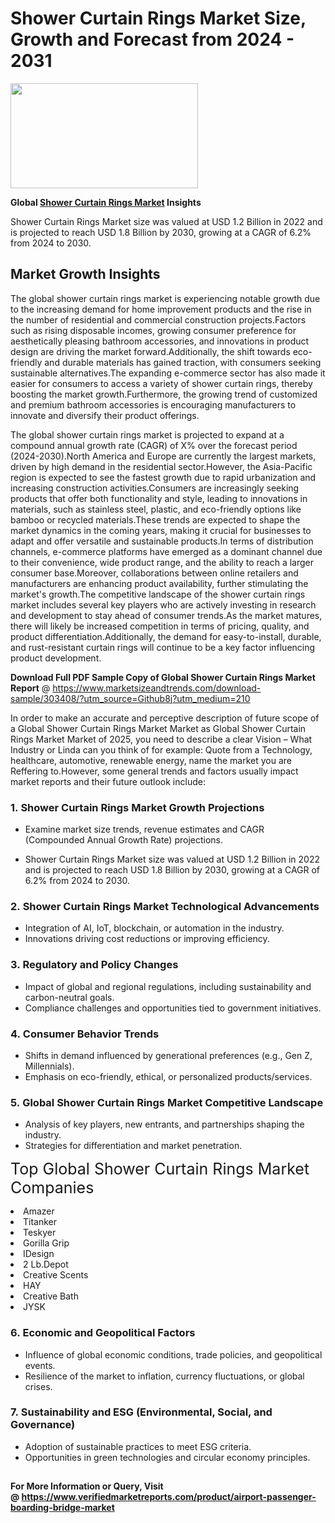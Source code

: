<H1>Shower Curtain Rings Market Size, Growth and Forecast from 2024 - 2031</H1><img class="aligncenter size-medium wp-image-584254" src="https://thirdeyenews.in/wp-content/uploads/2024/09/Global-Market-Research-300x168.jpeg" alt="" width="300" height="168" /><p><strong>Global&nbsp;<a href="https://www.marketsizeandtrends.com/download-sample/303408/?utm_source=Github8j?utm_medium=210">Shower Curtain Rings Market</a> Insights</strong></p><p>Shower Curtain Rings Market size was valued at USD 1.2 Billion in 2022 and is projected to reach USD 1.8 Billion by 2030, growing at a CAGR of 6.2% from 2024 to 2030.</p><p><h2>Market Growth Insights</h2> <p>The global shower curtain rings market is experiencing notable growth due to the increasing demand for home improvement products and the rise in the number of residential and commercial construction projects.Factors such as rising disposable incomes, growing consumer preference for aesthetically pleasing bathroom accessories, and innovations in product design are driving the market forward.Additionally, the shift towards eco-friendly and durable materials has gained traction, with consumers seeking sustainable alternatives.The expanding e-commerce sector has also made it easier for consumers to access a variety of shower curtain rings, thereby boosting the market growth.Furthermore, the growing trend of customized and premium bathroom accessories is encouraging manufacturers to innovate and diversify their product offerings.</p> <p>The global shower curtain rings market is projected to expand at a compound annual growth rate (CAGR) of X% over the forecast period (2024-2030).North America and Europe are currently the largest markets, driven by high demand in the residential sector.However, the Asia-Pacific region is expected to see the fastest growth due to rapid urbanization and increasing construction activities.Consumers are increasingly seeking products that offer both functionality and style, leading to innovations in materials, such as stainless steel, plastic, and eco-friendly options like bamboo or recycled materials.These trends are expected to shape the market dynamics in the coming years, making it crucial for businesses to adapt and offer versatile and sustainable products.In terms of distribution channels, e-commerce platforms have emerged as a dominant channel due to their convenience, wide product range, and the ability to reach a larger consumer base.Moreover, collaborations between online retailers and manufacturers are enhancing product availability, further stimulating the market's growth.The competitive landscape of the shower curtain rings market includes several key players who are actively investing in research and development to stay ahead of consumer trends.As the market matures, there will likely be increased competition in terms of pricing, quality, and product differentiation.Additionally, the demand for easy-to-install, durable, and rust-resistant curtain rings will continue to be a key factor influencing product development.<p><span class=""><strong>Download Full PDF Sample Copy of Global Shower Curtain Rings Market Report</strong> @ <a href="https://www.marketsizeandtrends.com/download-sample/303408/?utm_source=Github8j?utm_medium=210" target="_blank">https://www.marketsizeandtrends.com/download-sample/303408/?utm_source=Github8j?utm_medium=210</a></span></p><p>In order to make an accurate and perceptive description of future scope of a Global&nbsp;Shower Curtain Rings Market Market as Global&nbsp;Shower Curtain Rings Market Market of 2025, you need to describe a clear Vision &ndash; What Industry or Linda can you think of for example: Quote from a Technology, healthcare, automotive, renewable energy, name the market you are Reffering to.However, some general trends and factors usually impact market reports and their future outlook include:</p><h3>1.&nbsp;<strong>Shower Curtain Rings Market Growth Projections</strong></h3><ul><li>Examine market size trends, revenue estimates and CAGR (Compounded Annual Growth Rate) projections.</li><li><p>Shower Curtain Rings Market size was valued at USD 1.2 Billion in 2022 and is projected to reach USD 1.8 Billion by 2030, growing at a CAGR of 6.2% from 2024 to 2030.</p></li></ul><h3>2.&nbsp;<strong>Shower Curtain Rings Market Technological Advancements</strong></h3><ul><li>Integration of AI, IoT, blockchain, or automation in the industry.</li><li>Innovations driving cost reductions or improving efficiency.</li></ul><h3>3.&nbsp;<strong>Regulatory and Policy Changes</strong></h3><ul><li>Impact of global and regional regulations, including sustainability and carbon-neutral goals.</li><li>Compliance challenges and opportunities tied to government initiatives.</li></ul><h3>4.&nbsp;<strong>Consumer Behavior Trends</strong></h3><ul><li>Shifts in demand influenced by generational preferences (e.g., Gen Z, Millennials).</li><li>Emphasis on eco-friendly, ethical, or personalized products/services.</li></ul><h3>5.&nbsp;<strong>Global Shower Curtain Rings Market Competitive Landscape</strong></h3><ul><li>Analysis of key players, new entrants, and partnerships shaping the industry.</li><li>Strategies for differentiation and market penetration.</li></ul><p data-pm-slice="1 1 []"><span style="color: inherit; font-family: inherit; font-size: 25px;">Top Global Shower Curtain Rings Market Companies</span></p><div class="" data-test-id=""><p><li>Amazer</li><li> Titanker</li><li> Teskyer</li><li> Gorilla Grip</li><li> IDesign</li><li> 2 Lb.Depot</li><li> Creative Scents</li><li> HAY</li><li> Creative Bath</li><li> JYSK</li></p></div><h3>6.&nbsp;<strong>Economic and Geopolitical Factors</strong></h3><ul><li>Influence of global economic conditions, trade policies, and geopolitical events.</li><li>Resilience of the market to inflation, currency fluctuations, or global crises.</li></ul><h3>7.&nbsp;<strong>Sustainability and ESG (Environmental, Social, and Governance)</strong></h3><ul><li>Adoption of sustainable practices to meet ESG criteria.</li><li>Opportunities in green technologies and circular economy principles.</li></ul><h2><strong style="font-size: 14px;">For More Information or Query, Visit @&nbsp;</strong><a style="background-color: #ffffff; font-size: 14px;" href="https://www.marketsizeandtrends.com/report/shower-curtain-rings-market/" target="_blank">https://www.verifiedmarketreports.com/product/airport-passenger-boarding-bridge-market</a></h2>